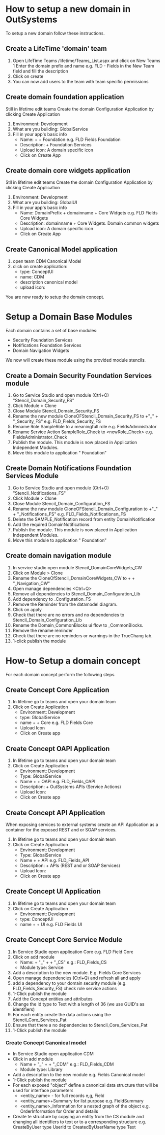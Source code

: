 
# How to setup a new domain in OutSystems

To setup a new domain follow these instructions.

## Create a LifeTime 'domain' team

1. Open LifeTime Teams <yourenvironment>/lifetime/Teams_List.aspx and click on New Teams
1 Enter the domain prefix and name e.g. FLD - Fields in the New Team field and fill the description
1. Click on create
1. You can now add users to the team with team specific permissions

## Create domain foundation application

Still in lifetime edit teams
Create the domain Configuration Application by clicking Create Application

1. Environment: Development
1. What are you building:  GlobalService
1. Fill in your app's basic info
    * Name: <DomainPrefix> + <domainname> + Foundation e.g. FLD Fields Foundation
    * Description: <domainname> + Foundation Services
    * Upload icon: A domain specific icon
    * Click on Create App

## Create domain core widgets application

Stll in lifetime edit teams
Create the domain Configuration Application by clicking Create Application

1. Environment: Development
1. What are you building:  GlobalUI
1. Fill in your app's basic info
    * Name: DomainPrefix + domainname + Core Widgets e.g. FLD Fields Core Widgets
    * Description: domainname + Core Widgets. Domain common widgets
    * Upload icon: A domain specific icon
    * Click on Create App

## Create Canonical Model application

1. open team CDM Canonical Model
1. click on create application:
    * type: ConceptUI
    * name: CDM <domain>
    * description <domain> canonical model
    * upload icon: <domainicon>

You are now ready to setup the domain concept.

# Setup a Domain Base Modules

Each domain contains a set of base modules:

* Security Foundation Services
* Notifications Foundation Services
* Domain Navigation Widgets

We now will create these module using the provided module stencils.

## Create a Domain Security Foundation Services module

1. Go to Service Studio and open module (Ctrl+O) "Stencil_Domain_Security_FS"
1. Click Module > Clone
1. Close Module Stencil_Domain_Security_FS
1. Rename the new module CloneOFStencil_Domain_Security_FS to <domainprefix> +"_" <domain> + "_Security_FS" e.g. FLD_Fields_Security_FS
1. Rename Role SampleRole to a meaningfull role e.g. FieldsAdministrator
1. Rename Service Action SampleRole_Check to <newRole_Check> e.g. FieldsAdministrator_Check
1. Publish the module. This module is now placed in Application Independent Modules.
1. Move this module to application "<domain> Foundation"

## Create Domain Notifications Foundation Services Module

1. Go to Service Studio and open module (Ctrl+O) "Stencil_Notifications_FS"
1. Click Module > Clone
1. Close Module Stencil_Domain_Configuration_FS
1. Rename the new module CloneOFStencil_Domain_Configuration to <domainprefix> +"_" <domain> + "_Notifications_FS" e.g. FLD_Fields_Notificationsn_FS
1. Delete the SAMPLE_Notification record from entity DomainNotification
1. Add the required DomainNotifications
1. Publish the module. This module is now placed in Application Independent Modules.
1. Move this module to application "<domain> Foundation"

## Create domain navigation module

1. In service studio open module Stencil_DomainCoreWidgets_CW
1. Click on Module > Clone
1. Rename the CloneOfStencil_DomainCoreWidgets_CW to <domainprefix> + <domain> + "_Navigation_CW"
1. Open manage dependencies <Ctrl+Q>
1. Remove all dependencies to Stencil_Domain_Configuration_Lib
1. Add dependency to <domain>_Configuration_FS
1. Remove the Reminder from the datamodel diagram.
1. Click on apply
1. Check that there are no errors and no dependencies to Stencil_Domain_Configuration_Lib
1. Rename the Domain_CommonBlocks ui flow to <domain>_CommonBlocks.
1. Remove the rename reminder
1. Check that there are no reminders or warnings in the TrueChang tab.
1. 1-click publish the module

# How-to Setup a domain concept

For each domain concept perform the following steps

## Create Concept Core Application

1. In lifetime go to teams and open your domain team
1. Click on Create Application
    * Environment: Development
    * type: GlobalService
    * name <domainprefix> +<concept> + Core e.g. FLD Fields Core
    * Upload Icon <your domain concept icon>
    * Click on Create app

## Create Concept OAPI Application

1. In lifetime go to teams and open your domain team
1. Click on Create Application
    * Environment: Development
    * Type: GlobalService
    * Name <domainprefix> +<concept> + OAPI e.g. FLD_Fields_OAPI
    * Description: <domain> + <concept> OutSystems APIs (Service Actions)
    * Upload Icon: <your domain concept icon>
    * Click on Create app

## <optional> Create Concept API Application 

When exposing services to external systems create an API Application as a container for the exposed REST and or SOAP services.

1. In lifetime go to teams and open your domain team
1. Click on Create Application
    * Environment: Development
    * Type: GlobalService
    * Name <domainprefix> +<concept> + API e.g. FLD_Fields_API
    * Description: <domain> + <concept> APIs (REST and or SOAP Services)
    * Upload Icon: <your domain concept icon>
    * Click on Create app

## Create Concept UI Application

1. In lifetime go to teams and open your domain team
1. Click on Create Application
    * Environment: Development
    * type: ConceptUI 
    * name <domainprefix> +<concept> + UI e.g. FLD Fields UI

## Create Concept Core Service Module

1. In Service Studio open application <domainprefix> <concept> Core e.g. FLD Field Core
1. Click on add module
    * Name: <DomainPrefix> + "_" + <concept> + "_CS" e.g.: FLD_Fields_CS
    * Module type: Service
1. Add a description to the new module. E.g. Fields Core Services
1. Open manage dependencies (Ctrl+Q) and refresh all and apply
1. add a dependency to your domain security module (e.g. FLD_Fields_Security_FS) check role service actions
1. 1-Click publish the module
1. Add the Concept entities and attributes
1. Change the Id type to Text with a length of 36 (we use GUID's as identifiers)
1. For each entity create the data actions using the Stencil_Core_Services_Pat
1. Ensure that there a no dependencies to Stencil_Core_Services_Pat
1. 1-Click publish the module

### Create Concept Canonical model

* In Service Studio open application CDM <domainname>
* Click in add module
    * Name <domainprefix> + "_" + <concept> + "_CDM" e.g.: FLD_Fields_CDM
    * Module type: Library
* Add a description to the new module e.g. Fields Canonical model
* 1-Click publish the module
* For each exposed "object" define a canonical data structure that will be used for interface parameters
    * <entity_name> - for full records e,g, Field
    * <entity_name>+Summary for list purpose e.g. FieldSummary
    * <entity_name>_Information for a nested graph of the object e.g. OrderInformation for Order and details
* Create te structure by copying an entity from the CS module and changing all identifiers to text or to a corresponding structure e.g. CreateByUser type UserId to CreatedByUserName type Text
